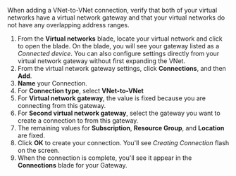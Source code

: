 When adding a VNet-to-VNet connection, verify that both of your virtual networks have a virtual network gateway and that your virtual networks do not have any overlapping address ranges.

1. From the **Virtual networks** blade, locate your virtual network and click to open the blade. On the blade, you will see your gateway listed as a *Connected device*. You can also configure settings directly from your virtual network gateway without first expanding the VNet.
2. From the virtual network gateway settings, click **Connections**, and then **Add**.
3. **Name** your Connection. 
4. For **Connection type**, select **VNet-to-VNet**
5. For **Virtual network gateway**, the value is fixed because you are connecting from this gateway.
6. For **Second virtual network gateway**, select the gateway you want to create a connection to from this gateway.
7. The remaining values for **Subscription**, **Resource Group**, and **Location** are fixed.
8. Click **OK** to create your connection. You'll see *Creating Connection* flash on the screen.
9. When the connection is complete, you'll see it appear in the **Connections** blade for your Gateway.

